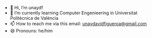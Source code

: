 - 👋 Hi, I’m unaydf
- 🌱 I’m currently learning Computer Engenieering in Universitat Politècnica de València
- 📫 How to reach me via this email: unaydavidfigueroa@gmail.com
- 😄 Pronouns: he/him

